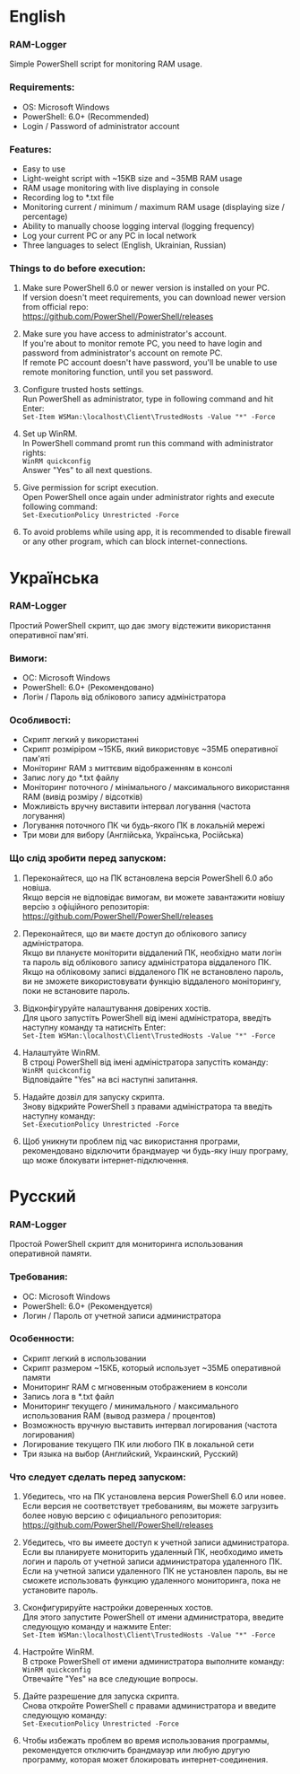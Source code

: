  # English
 ### RAM-Logger
 Simple PowerShell script for monitoring RAM usage.
 
 ### Requirements:
 - OS: Microsoft Windows
 - PowerShell: 6.0+ (Recommended)
 - Login / Password of administrator account
 
 ### Features:
 - Easy to use
 - Light-weight script with ~15KB size and ~35MB RAM usage
 - RAM usage monitoring with live displaying in console
 - Recording log to *.txt file
 - Monitoring current / minimum / maximum RAM usage (displaying size / percentage)
 - Ability to manually choose logging interval (logging frequency)
 - Log your current PC or any PC in local network
 - Three languages to select (English, Ukrainian, Russian)
 
 ### Things to do before execution:
 1. Make sure PowerShell 6.0 or newer version is installed on your PC. </br>
    If version doesn't meet requirements, you can download newer version from official repo: </br>
    https://github.com/PowerShell/PowerShell/releases
    
 2. Make sure you have access to administrator's account. </br>
    If you're about to monitor remote PC, you need to have login and password from administrator's account on remote PC. </br>
    If remote PC account doesn't have password, you'll be unable to use remote monitoring function, until you set password.
    
 3. Configure trusted hosts settings. </br>
    Run PowerShell as administrator, type in following command and hit Enter: </br>
    ```Set-Item WSMan:\localhost\Client\TrustedHosts -Value "*" -Force```
    
 4. Set up WinRM. </br>
    In PowerShell command promt run this command with administrator rights: </br>
    ```WinRM quickconfig``` </br>
    Answer "Yes" to all next questions.
    
 5. Give permission for script execution. </br>
    Open PowerShell once again under administrator rights and execute following command: </br>
    ```Set-ExecutionPolicy Unrestricted -Force```
 
 6. To avoid problems while using app, it is recommended to disable firewall or any other program, which can block internet-connections.
 
 # Українська
 ### RAM-Logger
 Простий PowerShell скрипт, що дає змогу відстежити використання оперативної пам'яті.
 
 ### Вимоги:
 - ОС: Microsoft Windows
 - PowerShell: 6.0+ (Рекомендовано)
 - Логін / Пароль від облікового запису адміністратора
 
 ### Особливості:
 - Скрипт легкий у використанні
 - Скрипт розміріром ~15КБ, який використовує ~35МБ оперативної пам'яті
 - Моніторинг RAM з миттєвим відображенням в консолі
 - Запис логу до *.txt файлу
 - Моніторинг поточного / мінімального / максимального використання RAM (вивід розміру / відсотків)
 - Можливість вручну виставити інтервал логування (частота логування)
 - Логування поточного ПК чи будь-якого ПК в локальній мережі
 - Три мови для вибору (Англійська, Українська, Російська)
 
 ### Що слід зробити перед запуском:
 1. Переконайтеся, що на ПК встановлена версія PowerShell 6.0 або новіша. </br>
    Якщо версія не відповідає вимогам, ви можете завантажити новішу версію з офіційного репозиторія: </br>
    https://github.com/PowerShell/PowerShell/releases

 2. Переконайтеся, що ви маєте доступ до облікового запису адміністратора. </br>
    Якщо ви плануєте моніторити віддалений ПК, необхідно мати логін та пароль від облікового запису адміністратора віддаленого ПК. </br>
    Якщо на обліковому записі віддаленого ПК не встановлено пароль, ви не зможете використовувати функцію віддаленого моніторингу, поки не встановите пароль.
    
 3. Відконфігуруйте налаштування довірених хостів. </br>
    Для цього запустіть PowerShell від імені адміністратора, введіть наступну команду та натисніть Enter: </br>
    ```Set-Item WSMan:\localhost\Client\TrustedHosts -Value "*" -Force```
    
 4. Налаштуйте WinRM. </br>
    В строці PowerShell від імені адміністратора запустіть команду: </br>
    ```WinRM quickconfig``` </br>
    Відповідайте "Yes" на всі наступні запитання.
    
 5. Надайте дозвіл для запуску скрипта. </br>
    Знову відкрийте PowerShell з правами адміністратора та введіть наступну команду: </br>
    ```Set-ExecutionPolicy Unrestricted -Force```
 
 6. Щоб уникнути проблем під час використання програми, рекомендовано відключити брандмауер чи будь-яку іншу програму, що може блокувати інтернет-підключення.
 
 # Русский
 ### RAM-Logger
 Простой PowerShell скрипт для мониторинга использования оперативной памяти.
 
 ### Требования:
 - ОС: Microsoft Windows
 - PowerShell: 6.0+ (Рекомендуется)
 - Логин / Пароль от учетной записи администратора
 
 ### Особенности:
 - Скрипт легкий в использовании
 - Скрипт размером ~15КБ, который использует ~35МБ оперативной памяти
 - Мониторинг RAM с мгновенным отображением в консоли
 - Запись лога в *.txt файл
 - Мониторинг текущего / минимального / максимального использования RAM (вывод размера / процентов)
 - Возможность вручную выставить интервал логирования (частота логирования)
 - Логирование текущего ПК или любого ПК в локальной сети
 - Три языка на выбор (Английский, Украинский, Русский)
 
 ### Что следует сделать перед запуском:
 1. Убедитесь, что на ПК установлена версия PowerShell 6.0 или новее. </br>
    Если версия не соответствует требованиям, вы можете загрузить более новую версию с официального репозитория: </br>
    https://github.com/PowerShell/PowerShell/releases    
    
 2. Убедитесь, что вы имеете доступ к учетной записи администратора. </br>
    Если вы планируете мониторить удаленный ПК, необходимо иметь логин и пароль от учетной записи администратора удаленного ПК. </br>
    Если на учетной записи удаленного ПК не установлен пароль, вы не сможете использовать функцию удаленного мониторинга, пока не установите пароль.
    
 3. Сконфигурируйте настройки доверенных хостов. </br>
    Для этого запустите PowerShell от имени администратора, введите следующую команду и нажмите Enter: </br>
    ```Set-Item WSMan:\localhost\Client\TrustedHosts -Value "*" -Force```
    
 4. Настройте WinRM. </br>
    В строке PowerShell от имени администратора выполните команду: </br>
    ```WinRM quickconfig``` </br>
    Отвечайте "Yes" на все следующие вопросы.
    
 5. Дайте разрешение для запуска скрипта. </br>
    Снова откройте PowerShell с правами администратора и введите следующую команду: </br>
    ```Set-ExecutionPolicy Unrestricted -Force```
 
 6. Чтобы избежать проблем во время использования программы, рекомендуется отключить брандмауэр или любую другую программу, которая может блокировать интернет-соединения.
